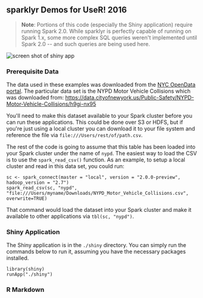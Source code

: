 
## sparklyr Demos for UseR! 2016

> **Note**: Portions of this code (especially the Shiny application) require running Spark 2.0. While sparklyr is perfectly capable of running on Spark 1.x, some more complex SQL queries weren't implemented until Spark 2.0 -- and such queries are being used here.

![screen shot of shiny app](https://github.com/trestletech/user2016-sparklyr/blob/master/images/screenshot.png?raw=true)

### Prerequisite Data

The data used in these examples was downloaded from the [NYC OpenData portal](https://data.cityofnewyork.us/). The particular data set is the NYPD Motor Vehicle Collisions which was downloaded from: https://data.cityofnewyork.us/Public-Safety/NYPD-Motor-Vehicle-Collisions/h9gi-nx95

You'll need to make this dataset available to your Spark cluster before you can run these applications. This could be done over S3 or HDFS, but if you're just using a local cluster you can download it to your file system and reference the file via `file:///Users/rest/of/path.csv`.

The rest of the code is going to assume that this table has been loaded into your Spark cluster under the name of `nypd`. The easiest way to load the CSV is to use the `spark_read_csv()` function. As an example, to setup a local cluster and read in this data set, you could run:

```
sc <- spark_connect(master = "local", version = "2.0.0-preview", hadoop_version = "2.7")
spark_read_csv(sc, "nypd", "file:///Users/myname/Downloads/NYPD_Motor_Vehicle_Collisions.csv", overwrite=TRUE)
```

That command would load the dataset into your Spark cluster and make it available to other applications via `tbl(sc, "nypd")`.

### Shiny Application

The Shiny application is in the `./shiny` directory. You can simply run the commands below to run it, assuming you have the necessary packages installed.

```
library(shiny)
runApp("./shiny")
```

### R Markdown

